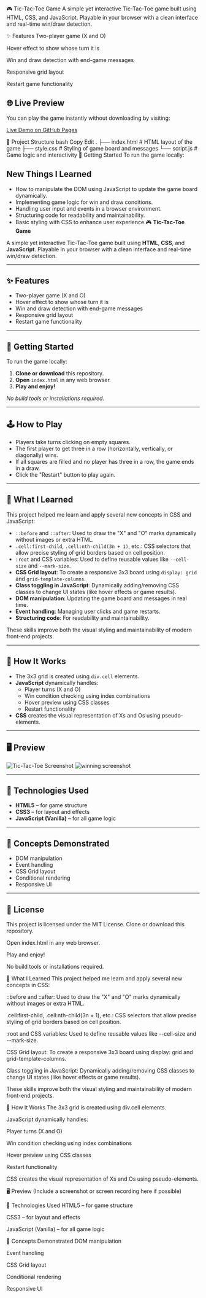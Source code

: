 🎮 Tic-Tac-Toe Game
A simple yet interactive Tic-Tac-Toe game built using HTML, CSS, and JavaScript. Playable in your browser with a clean interface and real-time win/draw detection.

✨ Features
Two-player game (X and O)

Hover effect to show whose turn it is

Win and draw detection with end-game messages

Responsive grid layout

Restart game functionality

## 🌐 Live Preview

You can play the game instantly without downloading by visiting:

[Live Demo on GitHub Pages](https://cherryrambler.github.io/Tic-tac-toe/)

📁 Project Structure
bash
Copy
Edit
.
├── index.html      # HTML layout of the game
├── style.css       # Styling of game board and messages
└── script.js       # Game logic and interactivity
🚀 Getting Started
To run the game locally:
## New Things I Learned

- How to manipulate the DOM using JavaScript to update the game board dynamically.
- Implementing game logic for win and draw conditions.
- Handling user input and events in a browser environment.
- Structuring code for readability and maintainability.
- Basic styling with CSS to enhance user experience.🎮 **Tic-Tac-Toe Game**

A simple yet interactive Tic-Tac-Toe game built using **HTML**, **CSS**, and **JavaScript**. Playable in your browser with a clean interface and real-time win/draw detection.

---

## ✨ Features

- Two-player game (X and O)
- Hover effect to show whose turn it is
- Win and draw detection with end-game messages
- Responsive grid layout
- Restart game functionality

---


## 🚀 Getting Started

To run the game locally:

1. **Clone or download** this repository.
2. **Open** `index.html` in any web browser.
3. **Play and enjoy!**

_No build tools or installations required._

---

## 🕹️ How to Play

- Players take turns clicking on empty squares.
- The first player to get three in a row (horizontally, vertically, or diagonally) wins.
- If all squares are filled and no player has three in a row, the game ends in a draw.
- Click the "Restart" button to play again.

---

## 📘 What I Learned

This project helped me learn and apply several new concepts in CSS and JavaScript:

- `::before` and `::after`: Used to draw the "X" and "O" marks dynamically without images or extra HTML.
- `.cell:first-child`, `.cell:nth-child(3n + 1)`, etc.: CSS selectors that allow precise styling of grid borders based on cell position.
- `:root` and CSS variables: Used to define reusable values like `--cell-size` and `--mark-size`.
- **CSS Grid layout**: To create a responsive 3x3 board using `display: grid` and `grid-template-columns`.
- **Class toggling in JavaScript**: Dynamically adding/removing CSS classes to change UI states (like hover effects or game results).
- **DOM manipulation**: Updating the game board and messages in real time.
- **Event handling**: Managing user clicks and game restarts.
- **Structuring code**: For readability and maintainability.

These skills improve both the visual styling and maintainability of modern front-end projects.

---

## 🔧 How It Works

- The 3x3 grid is created using `div.cell` elements.
- **JavaScript** dynamically handles:
  - Player turns (X and O)
  - Win condition checking using index combinations
  - Hover preview using CSS classes
  - Restart functionality
- **CSS** creates the visual representation of Xs and Os using pseudo-elements.

---

## 🖥️ Preview

![Tic-Tac-Toe Screenshot](./screenshot/Screenshot%202025-07-25%20125154.png)
![winning screenshot](./screenshot/Screenshot%202025-07-25%20125206.png)

---

## 📌 Technologies Used

- **HTML5** – for game structure
- **CSS3** – for layout and effects
- **JavaScript (Vanilla)** – for all game logic

---

## 🧠 Concepts Demonstrated

- DOM manipulation
- Event handling
- CSS Grid layout
- Conditional rendering
- Responsive UI

---

## 📜 License

This project is licensed under the MIT License.
Clone or download this repository.

Open index.html in any web browser.

Play and enjoy!

No build tools or installations required.

📘 What I Learned
This project helped me learn and apply several new concepts in CSS:

::before and ::after: Used to draw the "X" and "O" marks dynamically without images or extra HTML.

.cell:first-child, .cell:nth-child(3n + 1), etc.: CSS selectors that allow precise styling of grid borders based on cell position.

:root and CSS variables: Used to define reusable values like --cell-size and --mark-size.

CSS Grid layout: To create a responsive 3x3 board using display: grid and grid-template-columns.

Class toggling in JavaScript: Dynamically adding/removing CSS classes to change UI states (like hover effects or game results).

These skills improve both the visual styling and maintainability of modern front-end projects.

🔧 How It Works
The 3x3 grid is created using div.cell elements.

JavaScript dynamically handles:

Player turns (X and O)

Win condition checking using index combinations

Hover preview using CSS classes

Restart functionality

CSS creates the visual representation of Xs and Os using pseudo-elements.

🖥️ Preview
(Include a screenshot or screen recording here if possible)

📌 Technologies Used
HTML5 – for game structure

CSS3 – for layout and effects

JavaScript (Vanilla) – for all game logic

🧠 Concepts Demonstrated
DOM manipulation

Event handling

CSS Grid layout

Conditional rendering

Responsive UI
